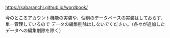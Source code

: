 https://sabaranchi.github.io/wordbook/

今のところアカウント機能の実装や、個別のデータベースの実装はしておらず、単一管理しているので
データの編集削除はしないでください。（各々が追加したデータへの編集削除を除く）
